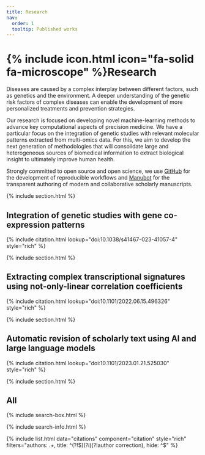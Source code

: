 ```yaml
---
title: Research
nav:
  order: 1
  tooltip: Published works
---
```


# {% include icon.html icon="fa-solid fa-microscope" %}Research

Diseases are caused by a complex interplay between different factors, such as genetics and the environment.
A deeper understanding of the genetic risk factors of complex diseases can enable the development of more personalized treatments and prevention strategies.

Our research is focused on developing novel machine-learning methods to advance key computational aspects of precision medicine.
We have a particular focus on the integration of genetic studies with relevant molecular patterns extracted from multi-omics data.
For this, we aim to develop the next generation of methodologies that will consolidate large and heterogeneous sources of biomedical information to extract biological insight to ultimately improve human health.

Strongly committed to open source and open science, we use [GitHub](https://github.com/pivlab) for the development of reproducible workflows and [Manubot](https://manubot.org/) for the transparent authoring of modern and collaborative scholarly manuscripts.

{% include section.html %}

## Integration of genetic studies with gene co-expression patterns

{% include citation.html lookup="doi:10.1038/s41467-023-41057-4" style="rich" %}

{% include section.html %}

## Extracting complex transcriptional signatures using not-only-linear correlation coefficients

{% include citation.html lookup="doi:10.1101/2022.06.15.496326" style="rich" %}

{% include section.html %}

## Automatic revision of scholarly text using AI and large language models

{% include citation.html lookup="doi:10.1101/2023.01.21.525030" style="rich" %}

{% include section.html %}

## All

{% include search-box.html %}

{% include search-info.html %}

{% include list.html data="citations" component="citation" style="rich" filters="authors: .+, title: ^(?!$)(?i)(?!author correction), hide: ^$" %}
